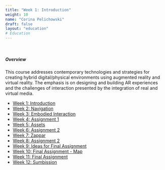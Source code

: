 ```yaml
---
title: "Week 1: Introduction"
weight: 10
name: "Corina Pelichowski"
draft: false
layout: "education"
# Education
---
```

<br>
<div class="container">
    <h5>Overview</h5>
    <p>
        This course addresses contemporary technologies and strategies for creating hybrid digital/physical environments using augmented reality and virtual reality. The emphasis is on designing and building AR experiences and the challenges of interaction presented by the integration of real and virtual media.
    </p>
    <ul class="master-design-links">
        <a href="/master-of-design/ar/week-1-intro"><li>Week 1: Introduction</li></a>
        <a href="/master-of-design/ar/week-2-navigation"><li>Week 2: Navigation</li></a>
        <a href="/master-of-design/ar/week-3-embody"><li>Week 3: Embodied Interaction</li></a>
        <a href="/master-of-design/ar/week-4-a1"><li>Week 4: Assignment 1</li></a>
        <a href="/master-of-design/ar/week-5-assets"><li>Week 5: Assets</li></a>
        <a href="/master-of-design/ar/week-6-a2"><li>Week 6: Assignment 2</li></a>
        <a href="/master-of-design/ar/week-7-zappar"><li>Week 7: Zappar</li></a>
        <a href="/master-of-design/ar/week-8-a2"><li>Week 8: Assignment 2</li></a>
        <a href="/master-of-design/ar/week-9-assign-idea"><li>Week 9: Ideas for Final Assignment</li></a>
        <a href="/master-of-design/ar/week-10-final-idea"><li>Week 10: Final Assignment - Map</li></a>
        <a href="/master-of-design/ar/week-11-put-together"><li>Week 11: Final Assignment</li></a>
        <a href="/master-of-design/ar/week-12-submission"><li>Week 12: Sumbission</li></a>
    </ul>
</div>
